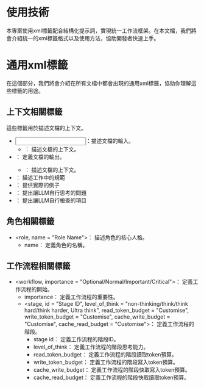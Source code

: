 # 使用技術
本專案使用xml標籤配合結構化提示詞，實現統一工作流框架。在本文檔，我們將會介紹統一的xml標籤格式以及使用方法，協助開發者快速上手。

# 通用xml標籤
在這個部分，我們將會介紹在所有文檔中都會出現的通用xml標籤，協助你理解這些標籤的用途。

## 上下文相關標籤
這些標籤用於描述文檔的上下文。
- <input>：描述文檔的輸入。
    - <context>： 描述文檔的上下文。
- <output>： 定義文檔的輸出。
    - <context>： 描述文檔的上下文。
- <constraints>： 描述工作中的規範
- <example>： 提供實際的例子
- <questions>： 提出讓LLM自行思考的問題
- <checks>： 提出讓LLM自行檢查的項目

## 角色相關標籤
- <role, name = "Role Name">： 描述角色的核心人格。
    - name： 定義角色的名稱。

## 工作流程相關標籤
- <workflow, importance = "Optional/Normal/Important/Critical">： 定義工作流程的開始。
    - importance： 定義工作流程的重要性。
    - <stage, id = "Stage ID", level_of_think = "non-thinking/think/think hard/think harder, Ultra think", read_token_budget = "Customise", write_token_budget = "Customise", cache_write_budget = "Customise", cache_read_budget = "Customise">： 定義工作流程的階段。
        - stage id： 定義工作流程的階段ID。
        - level_of_think： 定義工作流程的階段思考能力。
        - read_token_budget： 定義工作流程的階段讀取token預算。
        - write_token_budget： 定義工作流程的階段寫入token預算。
        - cache_write_budget： 定義工作流程的階段快取寫入token預算。
        - cache_read_budget： 定義工作流程的階段快取讀取token預算。